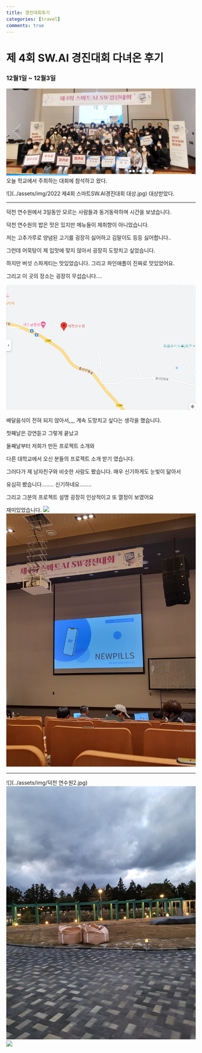```yaml
---
title: 경진대회후기
categories: [travel]
comments: true
---
```

# 제 4회 SW.AI 경진대회 다녀온 후기

### 12월1일 ~ 12월3일




![](../assets/img/alsw경진대회사진.png)
오늘 학교에서 주최하는 대회에 참석하고 왔다.




![](../assets/img/2022 제4회 스마트SW.AI경진대회 대상.jpg)
대상받았다.



------



덕천 연수원에서 3일동안 모르는 사람들과 동거동락하며 시간을 보냈습니다.

덕천 연수원의 밥은 맛은 있지만 메뉴들이 제취향이 아니었습니다.

저는 고추가루로 양념된 고기를 굉장히 싫어하고 김말이도 등등 싫어합니다..

그런데 어묵탕이 제 입맛에 맞지 않아서 굉장히 도망치고 싶었습니다.

하지만 버섯 스파게티는 맛있었습니다. 그리고 파인애플이 진짜로 맛있었어요.



그리고 이 곳의 장소는 굉장히 무섭습니다....

![](../assets/img/덕천연수원.PNG)



배달음식이 전혀 되지 않아서,,,, 계속 도망치고 싶다는 생각을 했습니다.



첫째날은 강연듣고 그렇게 끝났고

둘째날부터 저희가 만든 프로젝트 소개와 

다른 대학교에서 오신 분들의 프로젝트 소개 받기 였습니다.

 

그러다가 제 남자친구와 비슷한 사람도 봤습니다. 매우 신기하게도 눈빛이 닮아서

유심히 봤습니다........ 신기하네요........



그리고 그분의 프로젝트 설명 굉장히 인상적이고 또 열정이 보였어요

재미있었습니다.
![](../assets/img/남의발표사진.jpg)
![](../assets/img/뉴필스발표.jpg)

--------
![](../assets/img/덕천 연수원2.jpg)
![](../assets/img/덕천연수원.jpg)
![](../assets/img/연수원개.jpg)